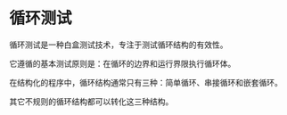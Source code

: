 # 循环测试

循环测试是一种白盒测试技术，专注于测试循环结构的有效性。

它遵循的基本测试原则是：在循环的边界和运行界限执行循环体。	

在结构化的程序中，循环结构通常只有三种：简单循环、串接循环和嵌套循环。

其它不规则的循环结构都可以转化这三种结构。



